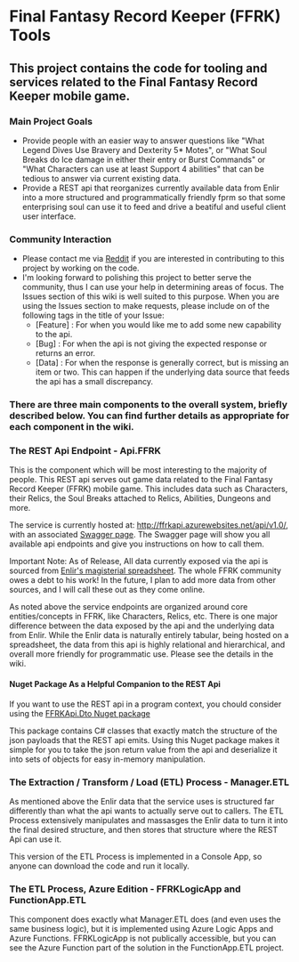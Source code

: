 # Final Fantasy Record Keeper (FFRK) Tools #

## This project contains the code for tooling and services related to the Final Fantasy Record Keeper mobile game. ##

### Main Project Goals ###

- Provide people with an easier way to answer questions like "What Legend Dives Use Bravery and Dexterity 5* Motes", or "What Soul Breaks do Ice damage in either their entry or Burst Commands" or "What Characters can use at least Support 4 abilities" that can be tedious to answer via current existing data.
- Provide a REST api that reorganizes currently available data from Enlir into a more structured and programmatically friendly fprm so that some enterprising soul can use it to feed and drive a beatiful and useful client user interface.

### Community Interaction ###

- Please contact me via [Reddit](/u/lynchpt) if you are interested in contributing to this project by working on the code.
- I'm looking forward to polishing this project to better serve the community, thus I can use your help in determining areas of focus. The Issues section of this wiki is well suited to this purpose. When you are using the Issues section to make requests, please include on of the following tags in the title of your Issue:
  - [Feature] : For when you would like me to add some new capability to the api.
  - [Bug] : For when the api is not giving the expected response or returns an error.
  - [Data] : For when the response is generally correct, but is missing an item or two. This can happen if the underlying data source that feeds the api has a small discrepancy.

### There are three main components to the overall system, briefly described below. You can find further details as appropriate for each component in the wiki. ###

### The REST Api Endpoint - Api.FFRK ###

This is the component which will be most interesting to the majority of people. This REST api serves out game data related to the Final Fantasy Record Keeper (FFRK) mobile game. This includes data such as Characters, their Relics, the Soul Breaks attached to Relics, Abilities, Dungeons and more. 

The service is currently hosted at: http://ffrkapi.azurewebsites.net/api/v1.0/, with an associated [Swagger page](http://ffrkapi.azurewebsites.net/swagger/ui/). The Swagger page will show you all available api endpoints and give you instructions on how to call them.

Important Note: As of Release, All data currently exposed via the api is sourced from [Enlir's magisterial spreadsheet](https://docs.google.com/spreadsheets/d/16K1Zryyxrh7vdKVF1f7eRrUAOC5wuzvC3q2gFLch6LQ). The whole FFRK community owes a debt to his work! In the future, I plan to add more data from other sources, and I will call these out as they come online.

As noted above the service endpoints are organized around core entities/concepts in FFRK, like Characters, Relics, etc. There is one major difference between the data exposed by the api and the underlying data from Enlir. While the Enlir data is naturally entirely tabular, being hosted on a spreadsheet, the data from this api is highly relational and hierarchical, and overall more friendly for programmatic use. Please see the details in the wiki.

#### Nuget Package As a Helpful Companion to the REST Api ####

If you want to use the REST api in a program context, you chould consider using the [FFRKApi.Dto Nuget package](https://www.nuget.org/packages/FFRKApi.Dto/) 

This package contains C# classes that exactly match the structure of the json payloads that the REST api emits. Using this Nuget package makes it simple for you to take the json return value from the api and deserialize it into sets of objects for easy in-memory manipulation.


### The Extraction / Transform / Load (ETL) Process - Manager.ETL ###

As mentioned above the Enlir data that the service uses is structured far differently than what the api wants to actually serve out to callers. The ETL Process extensively manipulates and massasges the Enlir data to turn it into the final desired structure, and then stores that structure where the REST Api can use it.

This version of the ETL Process is implemented in a Console App, so anyone can download the code and run it locally.

### The ETL Process, Azure Edition - FFRKLogicApp and FunctionApp.ETL ###

This component does exactly what Manager.ETL does (and even uses the same business logic), but it is implemented using Azure Logic Apps and Azure Functions. FFRKLogicApp is not publically accessible, but you can see the Azure Function part of the solution in the FunctionApp.ETL project.






